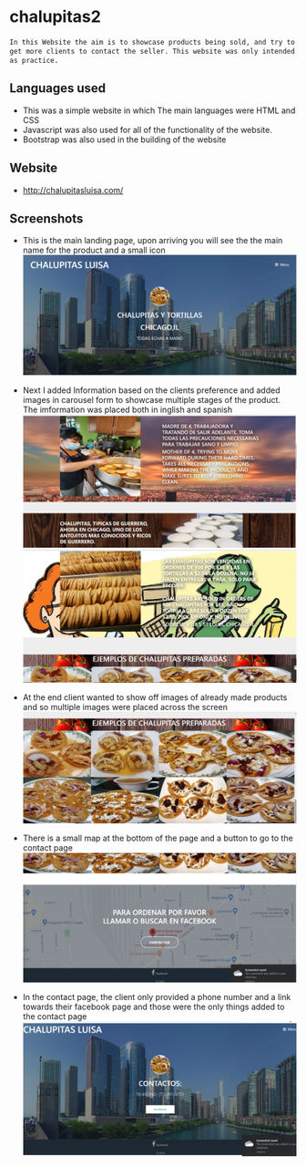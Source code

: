 # chalupitas2
    In this Website the aim is to showcase products being sold, and try to get more clients to contact the seller. This website was only intended as practice.

## Languages used
* This was a simple website in which The main languages were HTML and CSS
* Javascript was also used for all of the functionality of the website.
* Bootstrap was also used in the building of the website

## Website
* http://chalupitasluisa.com/

## Screenshots
* This is the main landing page, upon arriving you will see the the main name for the product and a small icon
  ![Alt text](img/landing.png "Landing page")

* Next I added Information based on the clients preference and added images in carousel form to showcase multiple stages of the product. The imformation was placed both in inglish and spanish
  ![Alt text](img/one.png "Optional Title")
  ![Alt text](img/two.png "Optional Title")

* At the end client wanted to show off images of already made products and so multiple images were placed across the screen
  ![Alt text](img/three.png "Optional Title")

* There is a small map at the bottom of the page and a button to go to the contact page
  ![Alt text](img/four.png "Optional Title")

* In the contact page, the client only provided a phone number and a link towards their facebook page and those were the only things added to the contact page
  ![Alt text](img/contact.png "Optional Title")